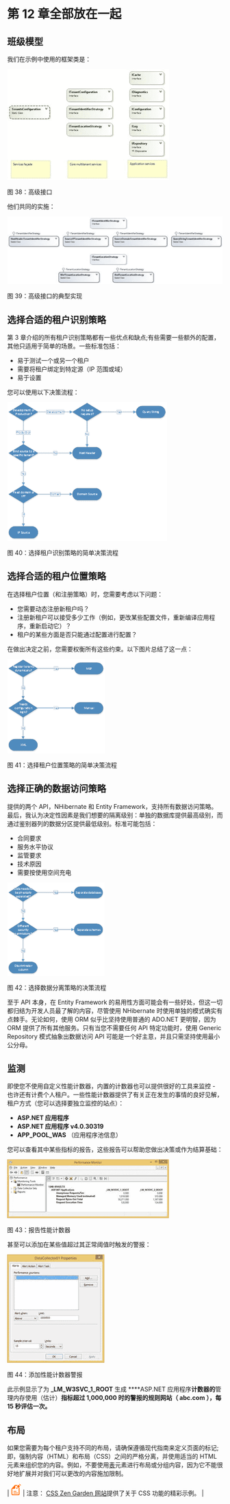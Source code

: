 # 第 12 章全部放在一起

## 班级模型

我们在示例中使用的框架类是：

![](img/image061.jpg)

图 38：高级接口

他们共同的实施：

![](img/image062.jpg)

图 39：高级接口的典型实现

## 选择合适的租户识别策略

第 3 章介绍的所有租户识别策略都有一些优点和缺点;有些需要一些额外的配置，其他只适用于简单的场景。一些标准包括：

*   易于测试一个或另一个租户
*   需要将租户绑定到特定源（IP 范围或域）
*   易于设置

您可以使用以下决策流程：

![](img/image063.png)

图 40：选择租户识别策略的简单决策流程

## 选择合适的租户位置策略

在选择租户位置（和注册策略）时，您需要考虑以下问题：

*   您需要动态注册新租户吗？
*   注册新租户可以接受多少工作（例如，更改某些配置文件，重新编译应用程序，重新启动它）？
*   租户的某些方面是否只能通过配置进行配置？

在做出决定之前，您需要权衡所有这些约束。以下图片总结了这一点：

![](img/image064.png)

图 41：选择租户位置策略的简单决策流程

## 选择正确的数据访问策略

提供的两个 API，NHibernate 和 Entity Framework，支持所有数据访问策略。最后，我认为决定性因素是我们想要的隔离级别：单独的数据库提供最高级别，而通过鉴别器列的数据分区提供最低级别。标准可能包括：

*   合同要求
*   服务水平协议
*   监管要求
*   技术原因
*   需要按使用空间充电

![](img/image065.png)

图 42：选择数据分离策略的决策流程

至于 API 本身，在 Entity Framework 的易用性方面可能会有一些好处，但这一切都归结为开发人员最了解的内容，尽管使用 NHibernate 时使用单独的模式确实有点棘手。无论如何，使用 ORM 似乎比坚持使用普通的 ADO.NET 更明智，因为 ORM 提供了所有其他服务。只有当您不需要任何 API 特定功能时，使用 Generic Repository 模式抽象出数据访问 API 可能是一个好主意，并且只需坚持使用最小公分母。

## 监测

即使您不使用自定义性能计数器，内置的计数器也可以提供很好的工具来监控 - 也许还有计费个人租户。一些性能计数器提供了有关正在发生的事情的良好见解，租户方式（您可以选择要独立监控的站点）：

*   **ASP.NET 应用程序**
*   **ASP.NET 应用程序 v4.0.30319**
*   **APP_POOL_WAS** （应用程序池信息）

您可以查看其中某些指标的报告，这些报告可以帮助您做出决策或作为结算基础：

![](img/image066.jpg)

图 43：报告性能计数器

甚至可以添加在某些值超过其正常阈值时触发的警报：

![](img/image067.jpg)

图 44：添加性能计数器警报

此示例显示了为 **_LM_W3SVC_1_ROOT** 生成 ****ASP.NET 应用程序**计数器的**管理内存使用（估计）**指标超过 1,000,000 时的警报的规则网站（ **abc.com** ），每 15 秒评估一次。**

## 布局

如果您需要为每个租户支持不同的布局，请确保遵循现代指南来定义页面的标记;即，强制内容（HTML）和布局（CSS）之间的严格分离，并使用适当的 HTML 元素来组织您的内容。例如，不要使用[表](https://developer.mozilla.org/en-US/docs/Web/HTML/Element/table)元素进行布局或分组内容，因为它不能很好地扩展并对我们可以更改的内容施加限制。

| ![](img/note.png) | 注意： [CSS Zen Garden 网站](http://www.csszengarden.com/)提供了关于 CSS 功能的精彩示例。 |